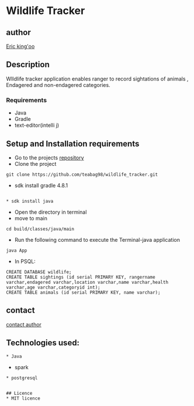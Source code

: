 # Wildlife Tracker
## author
[Eric king'oo](https://www.github.com/teabag98)

## Description
WIldlife tracker application enables ranger to record sightations  of animals , Endagered and non-endagered categories.

### Requirements
* Java
* Gradle
* text-editor(intelli j)
## Setup and Installation requirements
* Go to the projects [repository](https://github.com/teabag98/wildlifeTracker)
* Clone the project
```
git clone https://github.com/teabag98/wildlife_tracker.git
```

* sdk install gradle 4.8.1
```

* sdk install java
```
* Open the directory in terminal
* move to main
```
cd build/classes/java/main
```
* Run the following command to execute the Terminal-java application
```
java App
```
* In PSQL:
```
CREATE DATABASE wildlife;
CREATE TABLE sightings (id serial PRIMARY KEY, rangername varchar,endagered varchar,location varchar,name varchar,health varchar,age varchar,categoryid int);
CREATE TABLE animals (id serial PRIMARY KEY, name varchar);
```

## contact
[contact author](eric.kingoo2014@gmail.com)
## Technologies used:
```
* Java
```
* spark
```
* postgresql


## Licence
* MIT licence